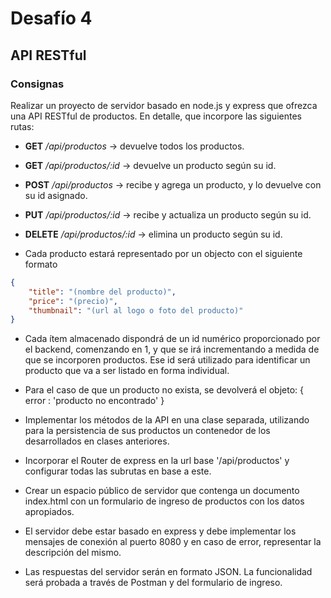 # Desafío 4
## API RESTful

### Consignas

Realizar un proyecto de servidor basado en node.js y express que ofrezca una API RESTful de productos. En detalle, que incorpore las siguientes rutas:

- **GET** */api/productos* -> devuelve todos los productos.
- **GET** */api/productos/:id* -> devuelve un producto según su id.
- **POST** */api/productos* -> recibe y agrega un producto, y lo devuelve con su id asignado.
- **PUT** */api/productos/:id* -> recibe y actualiza un producto según su id.
- **DELETE** */api/productos/:id* -> elimina un producto según su id.

- Cada producto estará representado por un objecto con el siguiente formato

```json
{
    "title": "(nombre del producto)",
    "price": "(precio)",
    "thumbnail": "(url al logo o foto del producto)"
}
```
- Cada ítem almacenado dispondrá de un id numérico proporcionado por el backend, comenzando en 1, y que se irá incrementando a medida de que se incorporen productos. Ese id será utilizado para identificar un producto que va a ser listado en forma individual.

- Para el caso de que un producto no exista, se devolverá el objeto:
{ error : 'producto no encontrado' }

- Implementar los métodos de la API en una clase separada, utilizando para la persistencia de sus productos un contenedor de los desarrollados en clases anteriores.

- Incorporar el Router de express en la url base '/api/productos' y configurar todas las subrutas en base a este.

- Crear un espacio público de servidor que contenga un documento index.html con un formulario de ingreso de productos con los datos apropiados.

- El servidor debe estar basado en express y debe implementar los mensajes de conexión al puerto 8080 y en caso de error, representar la descripción del mismo.

- Las respuestas del servidor serán en formato JSON. La funcionalidad será probada a través de Postman y del formulario de ingreso.

